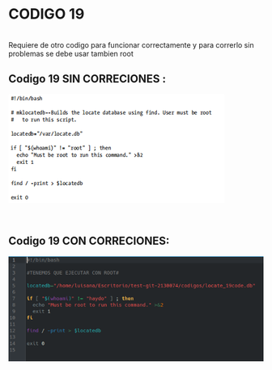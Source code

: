 # **CODIGO 19**
<br>
Requiere de otro codigo para funcionar correctamente y para correrlo sin problemas se debe usar tambien root 
<br>

## Codigo 19 SIN CORRECIONES : 
![codigo19.png](codigo19.png)

<br>

## Codigo 19 CON CORRECIONES: 
![CODIGO19.png](CODIGO19.png)
